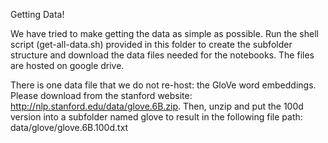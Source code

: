 Getting Data!

We have tried to make getting the data as simple as possible. Run the shell script (get-all-data.sh) provided in this folder to create the subfolder structure and download the data files needed for the notebooks. The files are hosted on google drive.

There is one data file that we do not re-host: the GloVe word embeddings. Please download from the stanford website: http://nlp.stanford.edu/data/glove.6B.zip. Then, unzip and put the 100d version into a subfolder named glove to result in the following file path: data/glove/glove.6B.100d.txt

